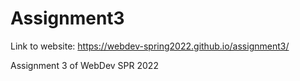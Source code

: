 # Assignment3

Link to website:
https://webdev-spring2022.github.io/assignment3/

Assignment 3 of WebDev SPR 2022
